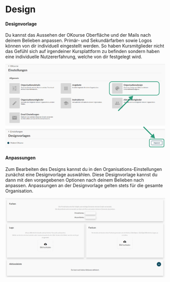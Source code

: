 # Design

#### Designvorlage

Du kannst das Aussehen der OKourse Oberfläche und der Mails nach deinem Belieben anpassen. Primär- und Sekundärfarben sowie Logos können von dir individuell eingestellt werden. So haben Kursmitglieder nicht das Gefühl sich auf irgendeiner Kursplattform zu befinden sondern haben eine individuelle Nutzererfahrung, welche von dir festgelegt wird.


![Design Menu](../../assets/images/OrgDesignMenu.png)
![Design Template](../../assets/images/DesignTemplate.png)

#### Anpassungen

Zum Bearbeiten des Designs kannst du in den Organisations-Einstellungen zunächst eine Designvorlage auswählen. Diese Designvorlage kannst du dann mit den vorgegebenen Optionen nach deinem Belieben nach anpassen. Anpassungen an der Designvorlage gelten stets für die gesamte Organisation.

![Design](../../assets/images/Design.png)
